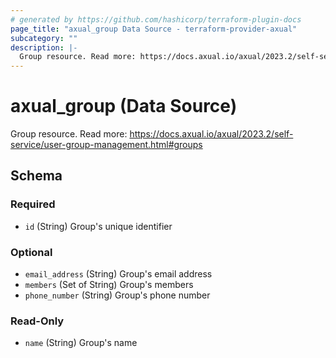 ```yaml
---
# generated by https://github.com/hashicorp/terraform-plugin-docs
page_title: "axual_group Data Source - terraform-provider-axual"
subcategory: ""
description: |-
  Group resource. Read more: https://docs.axual.io/axual/2023.2/self-service/user-group-management.html#groups
---
```


# axual_group (Data Source)

Group resource. Read more: https://docs.axual.io/axual/2023.2/self-service/user-group-management.html#groups



<!-- schema generated by tfplugindocs -->
## Schema

### Required

- `id` (String) Group's unique identifier

### Optional

- `email_address` (String) Group's email address
- `members` (Set of String) Group's members
- `phone_number` (String) Group's phone number

### Read-Only

- `name` (String) Group's name


